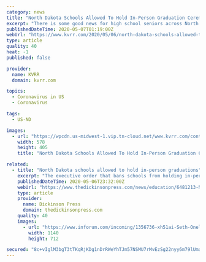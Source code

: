 ```yaml
---
category: news
title: "North Dakota Schools Allowed To Hold In-Person Graduation Ceremonies"
excerpt: "There is some good news for high school seniors across North Dakota: some graduation ceremonies will be allowed. State Superintendent Kirsten Baesler says the governor has amended his school order and is allowing the use of school facilities with proper social distancing,"
publishedDateTime: 2020-05-07T01:19:00Z
webUrl: "https://www.kvrr.com/2020/05/06/north-dakota-schools-allowed-to-hold-in-person-graduation-ceremonies/"
type: article
quality: 40
heat: -1
published: false

provider:
  name: KVRR
  domain: kvrr.com

topics:
  - Coronavirus in US
  - Coronavirus

tags:
  - US-ND

images:
  - url: "https://wpcdn.us-midwest-1.vip.tn-cloud.net/www.kvrr.com/content/uploads/2020/05/BAESLER-GRADUATION.png"
    width: 578
    height: 405
    title: "North Dakota Schools Allowed To Hold In-Person Graduation Ceremonies"

related:
  - title: "North Dakota schools allowed to hold in-person graduations"
    excerpt: "The executive order that bans schools from holding in-person classes across North Dakota has been amended to allow graduation ceremonies inside local facilities, State Superintend"
    publishedDateTime: 2020-05-06T23:32:00Z
    webUrl: "https://www.thedickinsonpress.com/news/education/6481213-North-Dakota-schools-allowed-to-hold-in-person-graduations"
    type: article
    provider:
      name: Dickinson Press
      domain: thedickinsonpress.com
    quality: 40
    images:
      - url: "https://www.inforum.com/incoming/1356736-xh51ai-Seth-Onellette-waves-to-friends-in-the-audience-before-the-West-Fargo-High-School-graduation-ceremony-Sunday.jpg/alternates/BASE_LANDSCAPE/Seth%20Onellette%20waves%20to%20friends%20in%20the%20audience%20before%20the%20West%20Fargo%20High%20School%20graduation%20ceremony%20Sunday.jpg"
        width: 1140
        height: 712

secured: "8c+vIglM3bgT3tTKqRjKDg1nDrRWeYhTJm57NSMU7rMvEzSg22nyy6m79lUmaXpO0VwTTd8AVUlbzE14yrxlAMUyTAVV2eRAN638OccBDkwC7HznaXhxah+UR8QGVfJvo63PIEuS0leEWNabqjVtoi1Aoh7WNDjRQqbwP2X7tPMaDyAfdy7l2khPiCPM+RnrMjgVNILl1U1cKEvoK/pwRZimsbZNpB1UmJ7S0fk2OXwSP2cfLTFoTtJFmv1mQDMROG7Y9tx+gJUSlJ3bwQ3bDVX4dLs+ZQ7mqQnWKEUtwHoxOAh6wC4vURIZ1MlNz5Mv6ZR+FTDS1l/k61NWRVlxxY2YLb4r/XKKBqApP08rHE6uIqu6trwEqSqjtms7WMMyWeVOrIY3C//Li3WzpZBQ8Aprdklx72q9IOVxECIGtQ30CIBodoyA6DUAYV3PViMj8yWIOUBW6divzCE/wJuBbMH4NlNhMvyjKpnJHtKBCY8=;Y8nB4aC9GGVKTag+or53Xw=="
---
```


